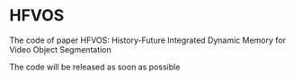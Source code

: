 # HFVOS
The code of paper HFVOS: History-Future Integrated Dynamic Memory for Video Object Segmentation

The code will be released as soon as possible
